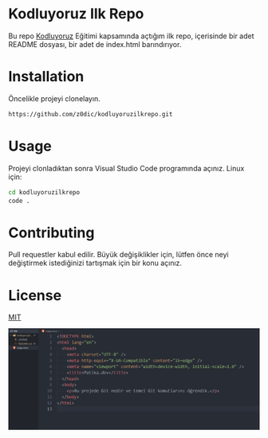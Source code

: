 # Kodluyoruz Ilk Repo

Bu repo [Kodluyoruz](https://kodluyoruz.org/tr/kodluyoruz/) Eğitimi kapsamında açtığım ilk repo, içerisinde bir adet README dosyası, bir adet de index.html barındırıyor.

# Installation

Öncelikle projeyi clonelayın.

```bash
https://github.com/z0dic/kodluyoruzilkrepo.git
```

# Usage

Projeyi clonladıktan sonra Visual Studio Code programında açınız.
Linux için:

```bash
cd kodluyoruzilkrepo
code .
```

# Contributing

Pull requestler kabul edilir. Büyük değişiklikler için, lütfen önce neyi değiştirmek istediğinizi tartışmak için bir konu açınız.

# License

[MIT](https://choosealicense.com/licenses/mit/)

![ss](ss.png)

